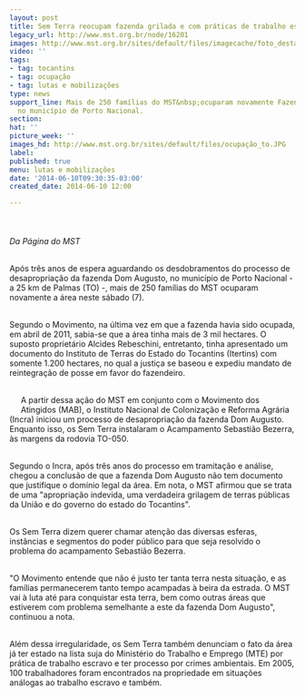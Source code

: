 ```yaml
---
layout: post
title: Sem Terra reocupam fazenda grilada e com práticas de trabalho escravo, em TO
legacy_url: http://www.mst.org.br/node/16201
images: http://www.mst.org.br/sites/default/files/imagecache/foto_destaque/ocupação_to.JPG
video: ''
tags:
- tag: tocantins
- tag: ocupação
- tag: lutas e mobilizações
type: news
support_line: Mais de 250 famílias do MST&nbsp;ocuparam novamente Fazenda Dom Augusto,
  no município de Porto Nacional.
section: 
hat: ''
picture_week: ''
images_hd: http://www.mst.org.br/sites/default/files/ocupação_to.JPG
label: 
published: true
menu: lutas e mobilizações
date: '2014-06-10T09:30:35-03:00'
created_date: 2014-06-10 12:00

---
```

<p><em><img style="margin: 10px;" src="http://www.mst.org.br/sites/default/files/ocupa%C3%A7%C3%A3o_to.JPG" alt=""><br><br>Da Página do MST</em></p><p><br>Após três anos de espera aguardando os desdobramentos do processo de desapropriação da fazenda Dom Augusto, no município de Porto Nacional - a 25 km de Palmas (TO) -, mais de 250 famílias do MST ocuparam novamente a área neste sábado (7).</p><p><br>Segundo o Movimento, na última vez em que a fazenda havia sido ocupada, em abril de 2011, sabia-se que a área tinha mais de 3 mil hectares. O suposto proprietário Alcides Rebeschini, entretanto, tinha apresentado um documento do Instituto de Terras do Estado do Tocantins&nbsp;(Itertins) com somente 1.200 hectares, no qual a justiça se baseou e expediu mandato de reintegração de posse em favor do fazendeiro.</p><p><br><img style="margin: 10px; float: left;" src="http://www.mst.org.br/sites/default/files/ocupa%C3%A7%C3%A3o_toII.JPG" alt="">A partir dessa ação do MST em conjunto com o Movimento dos Atingidos (MAB), o Instituto Nacional de Colonização e Reforma Agrária (Incra) iniciou um processo de desapropriação da fazenda Dom Augusto. Enquanto isso, os Sem Terra instalaram o Acampamento Sebastião Bezerra, às margens da rodovia TO-050.</p><p><br>Segundo o Incra, após três anos do processo em tramitação e análise, chegou a conclusão de que a fazenda Dom Augusto não tem documento que justifique o domínio legal da área. Em nota, o MST afirmou que se trata de uma "apropriação indevida, uma verdadeira grilagem de terras públicas da União e do governo do estado do Tocantins".</p><p><br>Os Sem Terra dizem querer chamar atenção das diversas esferas, instâncias e segmentos do poder público para que seja resolvido o problema do acampamento Sebastião Bezerra.&nbsp;</p><p><br>"O Movimento entende que não é justo ter tanta terra nesta situação, e as famílias permanecerem tanto tempo acampadas à beira da estrada. O MST vai à luta até para conquistar esta terra, bem como outras áreas que estiverem com problema semelhante a este da fazenda Dom Augusto", continuou a nota.</p><p><br>Além dessa irregularidade, os Sem Terra também denunciam o fato da área já ter estado na lista suja do Ministério do Trabalho e Emprego (MTE) por prática de trabalho escravo e ter processo por crimes ambientais. Em 2005, 100 trabalhadores foram encontrados na propriedade em situações análogas ao trabalho escravo e também.</p><div>&nbsp;</div>
